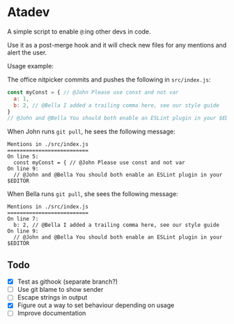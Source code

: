 # Atadev

A simple script to enable `@`:ing other devs in code.

Use it as a post-merge hook and it will check new files for any mentions and alert the user.

Usage example:

The office nitpicker commits and pushes the following in `src/index.js`:

```javascript
const myConst = { // @John Please use const and not var
  a: 1,
  b: 2, // @Bella I added a trailing comma here, see our style guide
}
// @John and @Bella You should both enable an ESLint plugin in your $EDITOR
```

When John runs `git pull`, he sees the following message:

```text
Mentions in ./src/index.js
==========================
On line 5:
  const myConst = { // @John Please use const and not var
On line 9:
  // @John and @Bella You should both enable an ESLint plugin in your $EDITOR
```

When Bella runs `git pull`, she sees the following message:

```text
Mentions in ./src/index.js
==========================
On line 7:
  b: 2, // @Bella I added a trailing comma here, see our style guide
On line 9:
  // @John and @Bella You should both enable an ESLint plugin in your $EDITOR
```

## Todo

- [x] Test as githook (separate branch?)
- [ ] Use git blame to show sender
- [ ] Escape strings in output
- [x] Figure out a way to set behaviour depending on usage
- [ ] Improve documentation
